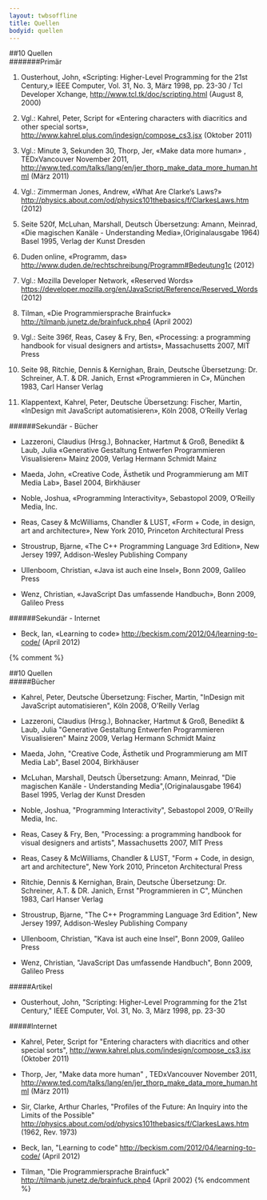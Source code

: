 ```yaml
---
layout: twbsoffline
title: Quellen
bodyid: quellen
---
```

<a name="#36"></a>  

##10 Quellen  
#######Primär
1. Ousterhout, John, «Scripting: Higher-Level Programming for the 21st Century,» IEEE Computer, Vol. 31, No. 3, März 1998, pp. 23-30 / Tcl Developer Xchange, http://www.tcl.tk/doc/scripting.html (August 8, 2000)  

2. Vgl.: Kahrel, Peter, Script for «Entering characters with diacritics and other special sorts», http://www.kahrel.plus.com/indesign/compose_cs3.jsx (Oktober 2011)  

3. Vgl.: Minute 3, Sekunden 30, Thorp, Jer, «Make data more human» , TEDxVancouver November 2011, http://www.ted.com/talks/lang/en/jer_thorp_make_data_more_human.html (März 2011)  

4.  Vgl.: Zimmerman Jones, Andrew, «What Are Clarke‘s Laws?» http://physics.about.com/od/physics101thebasics/f/ClarkesLaws.htm (2012)  

5. Seite 520f, McLuhan, Marshall, Deutsch Übersetzung: Amann, Meinrad, «Die magischen Kanäle - Understanding Media»,(Originalausgabe 1964) Basel 1995, Verlag der Kunst Dresden  

6. Duden online, «Pro­gramm, das» http://www.duden.de/rechtschreibung/Programm#Bedeutung1c (2012)  

7. Vgl.: Mozilla Developer Network, «Reserved Words» https://developer.mozilla.org/en/JavaScript/Reference/Reserved_Words (2012)  

8. Tilman, «Die Programmiersprache Brainfuck» http://tilmanb.junetz.de/brainfuck.php4 (April 2002)  

9. Vgl.: Seite 396f, Reas, Casey & Fry, Ben, «Processing: a programming handbook for visual designers and artists», Massachusetts 2007, MIT Press  

10. Seite 98, Ritchie, Dennis & Kernighan, Brain, Deutsche Übersetzung: Dr. Schreiner, A.T. & DR. Janich, Ernst «Programmieren in C», München 1983, Carl Hanser Verlag  

11. Klappentext, Kahrel, Peter, Deutsche Übersetzung: Fischer, Martin, «InDesign mit JavaScript automatisieren», Köln 2008, O‘Reilly Verlag  

######Sekundär - Bücher  
* Lazzeroni, Claudius (Hrsg.), Bohnacker, Hartmut & Groß, Benedikt & Laub, Julia «Generative Gestaltung Entwerfen Programmieren Visualisieren» Mainz 2009, Verlag Hermann Schmidt Mainz  

* Maeda, John, «Creative Code, Ästhetik und Programmierung am MIT Media Lab», Basel 2004, Birkhäuser  

* Noble, Joshua, «Programming Interactivity», Sebastopol 2009, O‘Reilly Media, Inc.  

* Reas, Casey & McWilliams, Chandler & LUST, «Form + Code, in design, art and architecture», New York 2010, Princeton Architectural Press  

* Stroustrup, Bjarne, «The C++ Programming Language 3rd Edition», New Jersey 1997, Addison-Wesley Publishing Company  

* Ullenboom, Christian, «Java ist auch eine Insel», Bonn 2009, Galileo Press  

* Wenz, Christian, «JavaScript Das umfassende Handbuch», Bonn 2009, Galileo Press  


######Sekundär - Internet
* Beck, Ian, «Learning to code» http://beckism.com/2012/04/learning-to-code/ (April 2012)  

{% comment %}

##10 Quellen  
#####Bücher  

- Kahrel, Peter, Deutsche Übersetzung: Fischer, Martin, "InDesign mit JavaScript automatisieren", Köln 2008, O'Reilly Verlag

- Lazzeroni, Claudius (Hrsg.), Bohnacker, Hartmut & Groß, Benedikt & Laub, Julia "Generative Gestaltung Entwerfen Programmieren Visualisieren" Mainz 2009, Verlag Hermann Schmidt Mainz 

- Maeda, John, "Creative Code, Ästhetik und Programmierung am MIT Media Lab", Basel 2004, Birkhäuser  

- McLuhan, Marshall, Deutsch Übersetzung: Amann, Meinrad, "Die magischen Kanäle - Understanding Media",(Originalausgabe 1964) Basel 1995, Verlag der Kunst Dresden

- Noble, Joshua, "Programming Interactivity", Sebastopol 2009, O'Reilly Media, Inc.  

- Reas, Casey & Fry, Ben, "Processing: a programming handbook for visual designers and artists", Massachusetts 2007, MIT Press  

- Reas, Casey & McWilliams, Chandler & LUST, "Form + Code, in design, art and architecture", New York 2010, Princeton Architectural Press

- Ritchie, Dennis & Kernighan, Brain, Deutsche Übersetzung: Dr. Schreiner, A.T. & DR. Janich, Ernst "Programmieren in C", München 1983, Carl Hanser Verlag  

- Stroustrup, Bjarne, "The C++ Programming Language 3rd Edition", New Jersey 1997, Addison-Wesley Publishing Company  

- Ullenboom, Christian, "Kava ist auch eine Insel", Bonn 2009, Galileo Press

- Wenz, Christian, "JavaScript Das umfassende Handbuch", Bonn 2009, Galileo Press  

#####Artikel  

- <p>Ousterhout, John, "Scripting: Higher-Level Programming for the 21st Century," IEEE Computer, Vol. 31, No. 3, März 1998, pp. 23-30</p>  

#####Internet  
- Kahrel, Peter, Script for "Entering characters with diacritics and other special sorts", http://www.kahrel.plus.com/indesign/compose_cs3.jsx (Oktober 2011)  

- Thorp, Jer, "Make data more human" , TEDxVancouver November 2011, http://www.ted.com/talks/lang/en/jer_thorp_make_data_more_human.html (März 2011)  

- Sir, Clarke, Arthur Charles, "Profiles of the Future: An Inquiry into the Limits of the Possible" http://physics.about.com/od/physics101thebasics/f/ClarkesLaws.htm (1962, Rev. 1973)

- Beck, Ian, "Learning to code" http://beckism.com/2012/04/learning-to-code/ (April 2012)  

- Tilman, "Die Programmiersprache Brainfuck" http://tilmanb.junetz.de/brainfuck.php4 (April 2002)
{% endcomment %}
